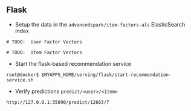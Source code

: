 ## Flask
* Setup the data in the `advancedspark/item-factors-als` ElasticSearch index
```
# TODO:  User Factor Vectors

# TODO:  Item Factor Vectors
```

* Start the flask-based recommendation service
```
root@docker$ $MYAPPS_HOME/serving/flask/start-recommendation-service.sh
```

* Verify predictions `predict/<user>/<item>`
```
http://127.0.0.1:35090/predict/12663/7
```